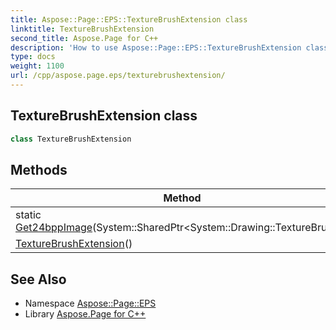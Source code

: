 ```yaml
---
title: Aspose::Page::EPS::TextureBrushExtension class
linktitle: TextureBrushExtension
second_title: Aspose.Page for C++
description: 'How to use Aspose::Page::EPS::TextureBrushExtension class in C++.'
type: docs
weight: 1100
url: /cpp/aspose.page.eps/texturebrushextension/
---
```

## TextureBrushExtension class




```cpp
class TextureBrushExtension
```

## Methods

| Method | Description |
| --- | --- |
| static [Get24bppImage](./get24bppimage/)(System::SharedPtr\<System::Drawing::TextureBrush\>) |  |
| [TextureBrushExtension](./texturebrushextension/)() |  |
## See Also

* Namespace [Aspose::Page::EPS](../)
* Library [Aspose.Page for C++](../../)
